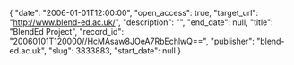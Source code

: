 {
  "date": "2006-01-01T12:00:00", 
  "open_access": true, 
  "target_url": "http://www.blend-ed.ac.uk/", 
  "description": "", 
  "end_date": null, 
  "title": "BlendEd Project", 
  "record_id": "20060101T120000//HcMAsaw8JOeA7RbEchlwQ==", 
  "publisher": "blend-ed.ac.uk", 
  "slug": 3833883, 
  "start_date": null
}

